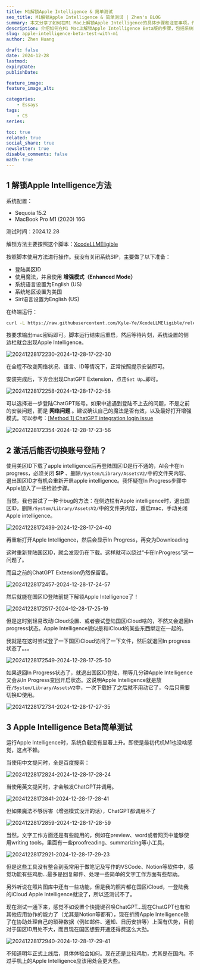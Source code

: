 ```yaml
---
title: M1解锁Apple Intelligence & 简单测试
seo_title: M1解锁Apple Intelligence & 简单测试 | Zhen's BLOG
summary: 本文分享了如何在M1 Mac上解锁Apple Intelligence的具体步骤和注意事项，作者详细描述了安装过程中的准备工作、遇到的问题以及解决方案，并进行了简单的功能测试，认为Apple Intelligence在协助处理琐碎数据方面有优势，但目前对国区用户用处不大。
description: 介绍如何在M1 Mac上解锁Apple Intelligence Beta版的步骤，包括系统配置、安装过程及遇到的问题和解决方法，并进行简单测试。
slug: apple-intelligence-beta-test-with-m1
author: Zhen Huang

draft: false
date: 2024-12-28
lastmod: 
expiryDate: 
publishDate: 

feature_image: 
feature_image_alt: 

categories:
    - Essays
tags:
    - CS
series:

toc: true
related: true
social_share: true
newsletter: true
disable_comments: false
math: true
---
```


## 1 解锁Apple Intelligence方法

系统配置：

- Sequoia 15.2
- MacBook Pro M1 (2020) 16G

测试时间：2024.12.28

解锁方法主要按照这个脚本：[XcodeLLMEligible](https://github.com/Kyle-Ye/XcodeLLMEligible)

按照脚本使用方法进行操作。我没有关闭系统SIP，主要做了以下准备：

- 登陆美区ID
- 使用魔法，并且使用 **增强模式（Enhanced Mode）**
- 系统语言设置为English (US)
- 系统地区设置为美国
- Siri语言设置为English (US)

在终端运行：

```bash
curl -L https://raw.githubusercontent.com/Kyle-Ye/XcodeLLMEligible/release/0.2/scripts/override.sh | bash -s -- install override greymatter
```

按要求输出mac密码即可。脚本运行结束后重启，然后等待片刻，系统设置的侧边栏就会出现Apple Intelligence。

![20241228172230-2024-12-28-17-22-30](https://lfs.zhenhuang.site/images/20241228172230-2024-12-28-17-22-30.png)

在全程不改变网络状况、语言、ID等情况下，正常按照提示安装即可。

安装完成后，下方会出现ChatGPT Extension，点击`Set Up…`即可。

![20241228172258-2024-12-28-17-22-58](https://lfs.zhenhuang.site/images/20241228172258-2024-12-28-17-22-58.png)

可以选择进一步登陆ChatGPT账号。如果中途遇到登陆不上去的问题，不是之前的安装问题，而是 **网络问题** 。建议确认自己的魔法是否有效，以及最好打开增强模式。可以参考：[[Method 1] ChatGPT integration login issue](https://github.com/Kyle-Ye/XcodeLLMEligible/issues/60)

![20241228172354-2024-12-28-17-23-56](https://lfs.zhenhuang.site/images/20241228172354-2024-12-28-17-23-56.png)

## 2 激活后能否切换账号登陆？

使用美区ID下载了apple intelligence后再登陆国区ID是行不通的，AI会卡在In progress，必须关闭 **SIP** 、删除`/System/Library/AssetsV2/`中的文件夹内容、退出国区ID才有机会重新开启apple intelligence。我怀疑在In Progress步骤中Apple加入了一些检验步骤。

当然，我也尝试了一种卡bug的方法：在侧边栏有Apple intelligence时，退出国区ID，删除`/System/Library/AssetsV2/`中的文件夹内容，重启mac，手动关闭Apple intelligence。

![20241228172439-2024-12-28-17-24-40](https://lfs.zhenhuang.site/images/20241228172439-2024-12-28-17-24-40.png)

再重新打开Apple Intelligence，然后会显示In Progress，再变为Downloading

这时重新登陆国区ID，就会发现仍在下载。这样就可以绕过“卡在InProgress”这一问题了。

而且之前的ChatGPT Extension仍然保留着。

![20241228172457-2024-12-28-17-24-57](https://lfs.zhenhuang.site/images/20241228172457-2024-12-28-17-24-57.png)

然后就能在国区ID登陆前提下解锁Apple Intelligence了！

![20241228172517-2024-12-28-17-25-19](https://lfs.zhenhuang.site/images/20241228172517-2024-12-28-17-25-19.png)

但是这时别轻易改动iCloud设置、或者尝试登陆国区iCloud啥的，不然又会退回In progress状态。Apple Intelligence貌似是和iCloud的某些东西绑定在一起的。

我就是在这时尝试登了一下国区iCloud访问了一下文件，然后就退回In progress状态了。。。

![20241228172549-2024-12-28-17-25-50](https://lfs.zhenhuang.site/images/20241228172549-2024-12-28-17-25-50.png)

如果退回In Progress状态了，就退出国区ID登陆，稍等几分钟Apple Intelligence又会从In Progress变回开启状态。这说明Apple Intelligence就是放在`/System/Library/AssetsV2`中，一次下载好了之后就不用动它了，今后只需要切换ID使用。

![20241228172734-2024-12-28-17-27-35](https://lfs.zhenhuang.site/images/20241228172734-2024-12-28-17-27-35.png)

## 3 Apple Intelligence Beta简单测试

运行Apple Intelligence时，系统负载没有显著上升。即使是最初代机M1也没啥感觉，这点不赖。

当使用中文提问时，全是百度搜索：

![20241228172824-2024-12-28-17-28-24](https://lfs.zhenhuang.site/images/20241228172824-2024-12-28-17-28-24.png)

当使用英文提问时，才会触发ChatGPT并调用。

![20241228172841-2024-12-28-17-28-41](https://lfs.zhenhuang.site/images/20241228172841-2024-12-28-17-28-41.png)

但如果魔法不够厉害（增强模式没开的话），ChatGPT都调用不了

![20241228172859-2024-12-28-17-28-59](https://lfs.zhenhuang.site/images/20241228172859-2024-12-28-17-28-59.png)

当然，文字工作方面还是有些能用的，例如在preview、word或者网页中能够使用writing tools，里面有一些proofreading、summarizing等小工具。

![20241228172921-2024-12-28-17-29-23](https://lfs.zhenhuang.site/images/20241228172921-2024-12-28-17-29-23.png)

但是这些工具没有整合到我常用于做笔记及写作的VSCode、Notion等软件中，感觉功能有些鸡肋…最多是回复邮件、处理一些简单的文字工作方面有些帮助。

另外听说在照片图库中还有一些功能，但是我的照片都在国区iCloud，一登陆我的iCloud Apple Intelligence就没了，所以还测试不了。

现在测试一通下来，感觉不如设置个快捷键召唤ChatGPT…现在ChatGPT也有和其他应用协作的能力了（尤其是Notion等都有），现在折腾Apple Intelligence除了在协助处理自己的琐碎数据（例如邮件、通知、日历安排等）上面有优势，目前对于国区ID用处不大，而且现在国区想要开通还得费这么大劲。

![20241228172940-2024-12-28-17-29-41](https://lfs.zhenhuang.site/images/20241228172940-2024-12-28-17-29-41.png)

不知道明年正式上线后，具体体验会如何。现在还是比较鸡肋，尤其是在国内。不过手机上的Apple Intelligence应该用处会更大些。
